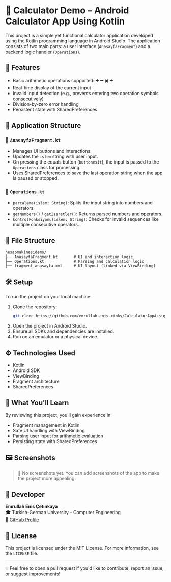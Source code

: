 # 📱 Calculator Demo – Android Calculator App Using Kotlin

This project is a simple yet functional calculator application developed using the Kotlin programming language in Android Studio. The application consists of two main parts: a user interface (`AnasayfaFragment`) and a backend logic handler (`Operations`).

## 🚀 Features

- Basic arithmetic operations supported: ➕ ➖ ✖️ ➗  
- Real-time display of the current input  
- Invalid input detection (e.g., prevents entering two operation symbols consecutively)  
- Division-by-zero error handling  
- Persistent state with SharedPreferences

## 🧩 Application Structure

### 🧱 `AnasayfaFragment.kt`

- Manages UI buttons and interactions.
- Updates the `islem` string with user input.
- On pressing the equals button (`buttonesit`), the input is passed to the `Operations` class for processing.
- Uses SharedPreferences to save the last operation string when the app is paused or stopped.

### 🧠 `Operations.kt`

- `parcalama(islem: String)`: Splits the input string into numbers and operators.
- `getNumbers()` / `getIsaretler()`: Returns parsed numbers and operators.
- `kontrolFonksiyonu(islem: String)`: Checks for invalid sequences like multiple consecutive operators.

## 📂 File Structure

```
hesapmakinesidemo/
├── AnasayfaFragment.kt       # UI and interaction logic
├── Operations.kt             # Parsing and calculation logic
├── fragment_anasayfa.xml     # UI layout (linked via ViewBinding)
```

## 🛠️ Setup

To run the project on your local machine:

1. Clone the repository:
   ```bash
   git clone https://github.com/emrullah-enis-ctnky/CalculatorAppAssignment.git
   ```
2. Open the project in Android Studio.
3. Ensure all SDKs and dependencies are installed.
4. Run on an emulator or a physical device.

## ⚙️ Technologies Used

- Kotlin
- Android SDK
- ViewBinding
- Fragment architecture
- SharedPreferences

## 🧠 What You'll Learn

By reviewing this project, you'll gain experience in:

- Fragment management in Kotlin
- Safe UI handling with ViewBinding
- Parsing user input for arithmetic evaluation
- Persisting state with SharedPreferences

## 🖼️ Screenshots

> 📸 No screenshots yet. You can add screenshots of the app to make the project more appealing.

## 👤 Developer

**Emrullah Enis Çetinkaya**  
🎓 Turkish-German University – Computer Engineering  
🔗 [GitHub Profile](https://github.com/emrullah-enis-ctnky)  
## 📝 License

This project is licensed under the MIT License. For more information, see the `LICENSE` file.

---

💡 Feel free to open a pull request if you'd like to contribute, report an issue, or suggest improvements!
